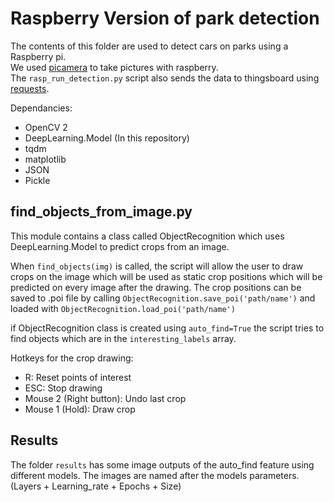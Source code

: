 
# Raspberry Version of park detection

The contents of this folder are used to detect cars on parks using a Raspberry pi.    
We used [picamera](https://picamera.readthedocs.io/en/release-1.13/) to take pictures with raspberry.    
The `rasp_run_detection.py` script also sends the data to thingsboard using [requests](http://docs.python-requests.org/en/master/).   

Dependancies:    
 * OpenCV 2
 * DeepLearning.Model (In this repository)
 * tqdm
 * matplotlib
 * JSON
 * Pickle

## find_objects_from_image.py
This module contains a class called ObjectRecognition which uses DeepLearning.Model to predict crops from an image.   

When `find_objects(img)` is called, the script will allow the user to draw crops on the image which will be used as static crop positions which will be predicted on every image after the drawing. The crop positions can be saved to .poi file by calling `ObjectRecognition.save_poi('path/name')` and loaded with `ObjectRecognition.load_poi('path/name')`    

if ObjectRecognition class is created using `auto_find=True` the script tries to find objects which are in the `interesting_labels` array.    

Hotkeys for the crop drawing:
 * R: Reset points of interest
 * ESC: Stop drawing
 * Mouse 2 (Right button): Undo last crop
 * Mouse 1 (Hold): Draw crop

## Results    
The folder `results` has some image outputs of the auto_find feature using different models. The images are named after the models parameters. (Layers + Learning_rate + Epochs + Size)